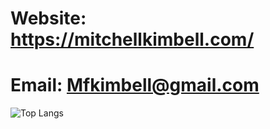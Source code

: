 # Website: https://mitchellkimbell.com/

# Email: Mfkimbell@gmail.com


![Top Langs](https://github-readme-stats.vercel.app/api/top-langs/?username=mfkimbell&hide_progress=true&theme=dark&hide=html,makefile,css,Typescript&langs_count=8)

